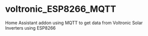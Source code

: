 # voltronic_ESP8266_MQTT
Home Assistant addon using MQTT to get data from Voltronic Solar Inverters using ESP8266
